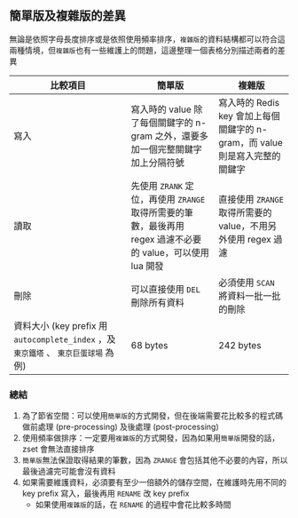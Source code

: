 ## 簡單版及複雜版的差異

無論是依照字母長度排序或是依照使用頻率排序，`複雜版`的資料結構都可以符合這兩種情境，但`複雜版`也有一些維護上的問題，這邊整理一個表格分別描述兩者的差異

<table class="table">
    <thead>
        <tr>
            <th>比較項目</th>
            <th>簡單版</th>
            <th>複雜版</th>
        </tr>
    </thead>
    <tbody>
        <tr>
            <td>寫入</td>
            <td>寫入時的 value 除了每個關鍵字的 n-gram 之外，還要多加一個完整關鍵字加上分隔符號</td>
            <td>寫入時的 Redis key 會加上每個關鍵字的 n-gram，而 value 則是寫入完整的關鍵字</td>
        </tr>
        <tr>
            <td>讀取</td>
            <td>
                先使用
                <code>ZRANK</code>
                定位，再使用
                <code>ZRANGE</code>
                取得所需要的筆數，最後再用 regex 過濾不必要的 value，可以使用 lua 開發
            </td>
            <td>
                直接使用
                <code>ZRANGE</code>
                取得所需要的 value，不用另外使用 regex 過濾
            </td>
        </tr>
        <tr>
            <td>刪除</td>
            <td>
                可以直接使用
                <code>DEL</code>
                刪除所有資料
            </td>
            <td>
                必須使用
                <code>SCAN</code>
                將資料一批一批的刪除
            </td>
        </tr>
        <tr>
            <td>
                資料大小 (key prefix 用
                <code>autocomplete_index</code>
                ，及
                <code>東京鐵塔</code>
                、
                <code>東京巨蛋球場</code>
                為例)
            </td>
            <td>68 bytes</td>
            <td>242 bytes</td>
        </tr>
    </tbody>
</table>

### 總結

1. 為了節省空間：可以使用`簡單版`的方式開發，但在後端需要花比較多的程式碼做前處理 (pre-processing) 及後處理 (post-processing)
2. 使用頻率做排序：一定要用`複雜版`的方式開發，因為如果用`簡單版`開發的話，zset 會無法直接排序
3. `簡單版`無法保證取得結果的筆數，因為 `ZRANGE` 會包括其他不必要的內容，所以最後過濾完可能會沒有資料
4. 如果需要維護資料，必須要有至少一倍額外的儲存空間，在維護時先用不同的 key prefix 寫入，最後再用 `RENAME` 改 key prefix
    * 如果使用`複雜版`的話，在 `RENAME` 的過程中會花比較多時間
